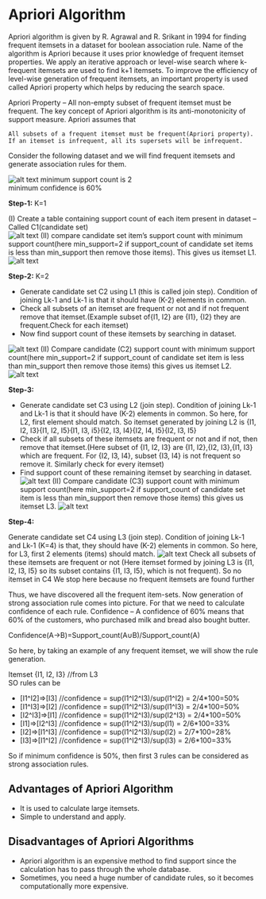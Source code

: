 
# Apriori Algorithm

Apriori algorithm is given by R. Agrawal and R. Srikant in 1994 for finding frequent itemsets in a dataset for boolean association rule. Name of the algorithm is Apriori because it uses prior knowledge of frequent itemset properties. We apply an iterative approach or level-wise search where k-frequent itemsets are used to find k+1 itemsets.
To improve the efficiency of level-wise generation of frequent itemsets, an important property is used called Apriori property which helps by reducing the search space.

Apriori Property –
All non-empty subset of frequent itemset must be frequent. The key concept of Apriori algorithm is its anti-monotonicity of support measure. Apriori assumes that
```
All subsets of a frequent itemset must be frequent(Apriori property).
If an itemset is infrequent, all its supersets will be infrequent.
```


Consider the following dataset and we will find frequent itemsets and generate association rules for them.
  
   ![alt text](https://media.geeksforgeeks.org/wp-content/uploads/Capture-128.png)
   minimum support count is 2           
  minimum confidence is 60% 

  **Step-1:** K=1

(I) Create a table containing support count of each item present in dataset – Called C1(candidate set)    
![alt text](https://media.geeksforgeeks.org/wp-content/uploads/Capture-129.png)
(II) compare candidate set item’s support count with minimum support count(here min_support=2 if support_count of candidate set items is less than min_support then remove those items). This gives us itemset L1.
![alt text](https://media.geeksforgeeks.org/wp-content/uploads/Capture-129.png)

**Step-2:** K=2

- Generate candidate set C2 using L1 (this is called join step). Condition of joining Lk-1 and Lk-1 is that it should have (K-2) elements in common.
- Check all subsets of an itemset are frequent or not and if not frequent remove that itemset.(Example subset of{I1, I2} are {I1}, {I2} they are frequent.Check for each itemset)
- Now find support count of these itemsets by searching in dataset.

![alt text](https://media.geeksforgeeks.org/wp-content/uploads/Capture-130.png)
(II) Compare candidate (C2) support count with minimum support count(here min_support=2 if support_count of candidate set item is less than min_support then remove those items) this gives us itemset L2.
![alt text](https://media.geeksforgeeks.org/wp-content/uploads/Capture-131.png)

**Step-3:**

- Generate candidate set C3 using L2 (join step). Condition of joining Lk-1 and Lk-1 is that it should have (K-2) elements in common. So here, for L2, first element should match. So itemset generated by joining L2 is {I1, I2, I3}{I1, I2, I5}{I1, I3, i5}{I2, I3, I4}{I2, I4, I5}{I2, I3, I5}
- Check if all subsets of these itemsets are frequent or not and if not, then remove that itemset.(Here subset of {I1, I2, I3} are {I1, I2},{I2, I3},{I1, I3} which are frequent. For {I2, I3, I4}, subset {I3, I4} is not frequent so remove it. Similarly check for every itemset)
- Find support count of these remaining itemset by searching in dataset.
![alt text](https://media.geeksforgeeks.org/wp-content/uploads/Capture-132.png)
(II) Compare candidate (C3) support count with minimum support count(here min_support=2 if support_count of candidate set item is less than min_support then remove those items) this gives us itemset L3.
![alt text](https://media.geeksforgeeks.org/wp-content/uploads/Capture-132.png)

**Step-4:**

Generate candidate set C4 using L3 (join step). Condition of joining Lk-1 and Lk-1 (K=4) is that, they should have (K-2) elements in common. So here, for L3, first 2 elements (items) should match.
![alt text](https://media.geeksforgeeks.org/wp-content/uploads/Capture-133.png)
Check all subsets of these itemsets are frequent or not (Here itemset formed by joining L3 is {I1, I2, I3, I5} so its subset contains {I1, I3, I5}, which is not frequent). So no itemset in C4
We stop here because no frequent itemsets are found further


Thus, we have discovered all the frequent item-sets. Now generation of strong association rule comes into picture. For that we need to calculate confidence of each rule.
Confidence –
A confidence of 60% means that 60% of the customers, who purchased milk and bread also bought butter.

Confidence(A->B)=Support_count(A∪B)/Support_count(A)

So here, by taking an example of any frequent itemset, we will show the rule generation.

Itemset {I1, I2, I3} //from L3  
SO rules can be  
- [I1^I2]=>[I3] //confidence = sup(I1^I2^I3)/sup(I1^I2) = 2/4*100=50%
- [I1^I3]=>[I2] //confidence = sup(I1^I2^I3)/sup(I1^I3) = 2/4*100=50% 
- [I2^I3]=>[I1] //confidence = sup(I1^I2^I3)/sup(I2^I3) = 2/4*100=50%  
- [I1]=>[I2^I3] //confidence = sup(I1^I2^I3)/sup(I1) = 2/6*100=33%   
- [I2]=>[I1^I3] //confidence = sup(I1^I2^I3)/sup(I2) = 2/7*100=28%  
- [I3]=>[I1^I2] //confidence = sup(I1^I2^I3)/sup(I3) = 2/6*100=33%

So if minimum confidence is 50%, then first 3 rules can be considered as strong association rules.
## Advantages of Apriori Algorithm
- It is used to calculate large itemsets.
- Simple to understand and apply.
## Disadvantages of Apriori Algorithms
- Apriori algorithm is an expensive method to find support since the calculation has to pass through the whole database.
- Sometimes, you need a huge number of candidate rules, so it becomes computationally more expensive.
